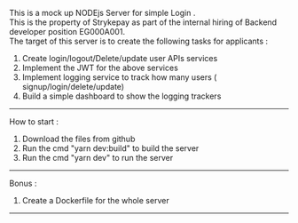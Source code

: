 This is a mock up NODEjs Server for simple Login .  
This is the property of Strykepay as part of the internal hiring of Backend developer position EG000A001.  
The target of this server is to create the following tasks for applicants :  
1. Create login/logout/Delete/update user APIs services  
1. Implement the JWT for the above services  
1. Implement logging service to track how many users ( signup/login/delete/update)  
1. Build a simple dashboard to show the logging trackers  
----
How to start :  
1. Download the files from github  
1. Run the cmd "yarn dev:build" to build the server  
1. Run the cmd "yarn dev" to run the server  
----
Bonus :  
1. Create a Dockerfile  for the whole server 
----


